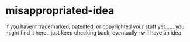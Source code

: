 
# misappropriated-idea
if you havent trademarked, patented, or copyrighted your stuff yet.......you might find it here..
just keep checking back, eventually i will have an idea
